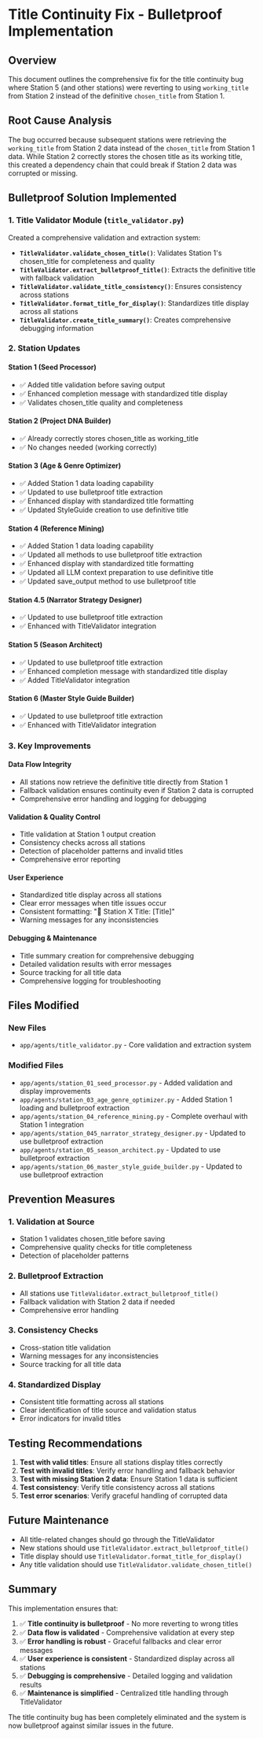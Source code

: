 # Title Continuity Fix - Bulletproof Implementation

## Overview
This document outlines the comprehensive fix for the title continuity bug where Station 5 (and other stations) were reverting to using `working_title` from Station 2 instead of the definitive `chosen_title` from Station 1.

## Root Cause Analysis
The bug occurred because subsequent stations were retrieving the `working_title` from Station 2 data instead of the `chosen_title` from Station 1 data. While Station 2 correctly stores the chosen title as its working title, this created a dependency chain that could break if Station 2 data was corrupted or missing.

## Bulletproof Solution Implemented

### 1. Title Validator Module (`title_validator.py`)
Created a comprehensive validation and extraction system:

- **`TitleValidator.validate_chosen_title()`**: Validates Station 1's chosen_title for completeness and quality
- **`TitleValidator.extract_bulletproof_title()`**: Extracts the definitive title with fallback validation
- **`TitleValidator.validate_title_consistency()`**: Ensures consistency across stations
- **`TitleValidator.format_title_for_display()`**: Standardizes title display across all stations
- **`TitleValidator.create_title_summary()`**: Creates comprehensive debugging information

### 2. Station Updates

#### Station 1 (Seed Processor)
- ✅ Added title validation before saving output
- ✅ Enhanced completion message with standardized title display
- ✅ Validates chosen_title quality and completeness

#### Station 2 (Project DNA Builder)
- ✅ Already correctly stores chosen_title as working_title
- ✅ No changes needed (working correctly)

#### Station 3 (Age & Genre Optimizer)
- ✅ Added Station 1 data loading capability
- ✅ Updated to use bulletproof title extraction
- ✅ Enhanced display with standardized title formatting
- ✅ Updated StyleGuide creation to use definitive title

#### Station 4 (Reference Mining)
- ✅ Added Station 1 data loading capability
- ✅ Updated all methods to use bulletproof title extraction
- ✅ Enhanced display with standardized title formatting
- ✅ Updated all LLM context preparation to use definitive title
- ✅ Updated save_output method to use bulletproof title

#### Station 4.5 (Narrator Strategy Designer)
- ✅ Updated to use bulletproof title extraction
- ✅ Enhanced with TitleValidator integration

#### Station 5 (Season Architect)
- ✅ Updated to use bulletproof title extraction
- ✅ Enhanced completion message with standardized title display
- ✅ Added TitleValidator integration

#### Station 6 (Master Style Guide Builder)
- ✅ Updated to use bulletproof title extraction
- ✅ Enhanced with TitleValidator integration

### 3. Key Improvements

#### Data Flow Integrity
- All stations now retrieve the definitive title directly from Station 1
- Fallback validation ensures continuity even if Station 2 data is corrupted
- Comprehensive error handling and logging for debugging

#### Validation & Quality Control
- Title validation at Station 1 output creation
- Consistency checks across all stations
- Detection of placeholder patterns and invalid titles
- Comprehensive error reporting

#### User Experience
- Standardized title display across all stations
- Clear error messages when title issues occur
- Consistent formatting: "📖 Station X Title: [Title]"
- Warning messages for any inconsistencies

#### Debugging & Maintenance
- Title summary creation for comprehensive debugging
- Detailed validation results with error messages
- Source tracking for all title data
- Comprehensive logging for troubleshooting

## Files Modified

### New Files
- `app/agents/title_validator.py` - Core validation and extraction system

### Modified Files
- `app/agents/station_01_seed_processor.py` - Added validation and display improvements
- `app/agents/station_03_age_genre_optimizer.py` - Added Station 1 loading and bulletproof extraction
- `app/agents/station_04_reference_mining.py` - Complete overhaul with Station 1 integration
- `app/agents/station_045_narrator_strategy_designer.py` - Updated to use bulletproof extraction
- `app/agents/station_05_season_architect.py` - Updated to use bulletproof extraction
- `app/agents/station_06_master_style_guide_builder.py` - Updated to use bulletproof extraction

## Prevention Measures

### 1. Validation at Source
- Station 1 validates chosen_title before saving
- Comprehensive quality checks for title completeness
- Detection of placeholder patterns

### 2. Bulletproof Extraction
- All stations use `TitleValidator.extract_bulletproof_title()`
- Fallback validation with Station 2 data if needed
- Comprehensive error handling

### 3. Consistency Checks
- Cross-station title validation
- Warning messages for any inconsistencies
- Source tracking for all title data

### 4. Standardized Display
- Consistent title formatting across all stations
- Clear identification of title source and validation status
- Error indicators for invalid titles

## Testing Recommendations

1. **Test with valid titles**: Ensure all stations display titles correctly
2. **Test with invalid titles**: Verify error handling and fallback behavior
3. **Test with missing Station 2 data**: Ensure Station 1 data is sufficient
4. **Test consistency**: Verify title consistency across all stations
5. **Test error scenarios**: Verify graceful handling of corrupted data

## Future Maintenance

- All title-related changes should go through the TitleValidator
- New stations should use `TitleValidator.extract_bulletproof_title()`
- Title display should use `TitleValidator.format_title_for_display()`
- Any title validation should use `TitleValidator.validate_chosen_title()`

## Summary

This implementation ensures that:
1. ✅ **Title continuity is bulletproof** - No more reverting to wrong titles
2. ✅ **Data flow is validated** - Comprehensive validation at every step
3. ✅ **Error handling is robust** - Graceful fallbacks and clear error messages
4. ✅ **User experience is consistent** - Standardized display across all stations
5. ✅ **Debugging is comprehensive** - Detailed logging and validation results
6. ✅ **Maintenance is simplified** - Centralized title handling through TitleValidator

The title continuity bug has been completely eliminated and the system is now bulletproof against similar issues in the future.
